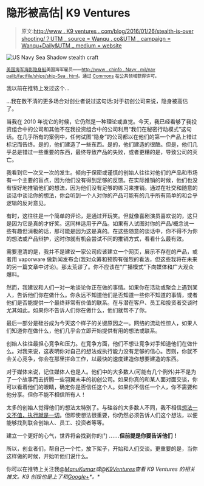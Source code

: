 # 隐形被高估| K9 Ventures

> 原文:[http://www . K9 ventures . com/blog/2016/01/26/stealth-is-over shooting/？UTM _ source = Wanqu . co&UTM _ campaign = Wanqu+Daily&UTM _ medium = website](http://www.k9ventures.com/blog/2016/01/26/stealth-is-overrated/?utm_source=wanqu.co&utm_campaign=Wanqu+Daily&utm_medium=website)

![US Navy Sea Shadow stealth craft](../Images/150fd0c791efef53029a011ae501a9b0.png)

<sub>[美国海军海影隐身艇](https://commons.wikimedia.org/wiki/File:US_Navy_Sea_Shadow_stealth_craft.jpg#/media/File:US_Navy_Sea_Shadow_stealth_craft.jpg)美国海军雇员——[http://www . chinfo . Navy . mil/nav palib/factfile/ships/ship-Sea . html](http://www.chinfo.navy.mil/navpalib/factfile/ships/ship-sea.html)。通过 [Commons](https://commons.wikimedia.org/wiki/) 在公共领域获得许可。</sub>

我以前在推特上发过这个…

…我在数不清的更多场合对创业者说过这句话:对于初创公司来说，隐身被高估了。

当我在 2010 年说它的时候，它仍然是一种理论或直觉。今天，我已经看够了我投资组合中的公司和其他不在我投资组合中的公司利用“我们在秘密行动模式”这句话。在几乎所有的案例中，任何试图“隐身”的公司都以在他们的第一个产品上错过标记而告终。是的，他们建造了一些东西。是的，他们建造的很酷。但是，他们几乎总是错过一些重要的东西，最终导致产品的失败，或者更糟的是，导致公司的灭亡。

我看到它一次又一次的发生。倾向于保密或谨慎的创始人往往对他们的产品和市场有一个主要的盲点，因为他们没有得到足够的反馈。在实际推销的时候，他们也没有很好地推销他们的想法，因为他们没有足够的练习来推销。通过在社交和随意的谈话中谈论你的想法，你会听到一个人对你的产品可能有的几乎所有简单的和合乎逻辑的反对意见。

有时，这往往是一个简单的评论，是通过开玩笑。但就像喜剧演员喜欢说的，这只是因为它是真的才好笑。这同样适用于产品。如果有人试图对你的产品/概念说一些有趣但消极的话，那可能是因为这是真的。在这些随意的谈话中，你不得不为你的想法或产品辩护，这时你就有机会尝试不同的推销方式，看看什么最有效。

需要澄清的是，我并不是建议一家公司应该建立一个网页，展示不存在的产品，或者用 vaporware 做新闻发布会(我对众筹和预购有强烈的看法，但这些我将在未来的另一篇文章中讨论)。那太荒谬了。你不应该在“广播模式”下向媒体和广大观众爆料。

然而，我建议和人们一对一地谈论你正在做的事情。如果你在活动或聚会上遇到某人，告诉他们你在做什么。你永远不知道他们是否知道一些你不知道的事情，或者他们是否能提供一个最终非常有价值的联系。在与潜在客户、员工和投资者交谈时尤其如此。如果你不告诉人们你在做什么，他们就帮不了你。

最后一部分是硅谷成为今天这个样子的关键原因之一。网络的流动性惊人，如果人们知道你在做什么，他们几乎会立即开始提供有用的想法或联系。

创始人往往最担心竞争和压力。在竞争方面，他们不想让竞争对手知道他们在做什么。对我来说，这表明你对自己的想法或执行能力没有足够的信心。否则，你就不会关心竞争，你会在那里拼命工作，以最快的速度建造你想要建造的东西。

对于媒体来说，记住媒体人也是人。他们中的大多数人(可能有几个例外)并不是为了一个故事而去折腾一些羽翼未丰的初创公司。如果你真的和某人面对面交谈，你可以看着他们的眼睛，确定你是否信任这个人。如果你不信任一个人，你不需要和他分享。但你不能不相信所有人！

太多的创始人觉得他们的想法太特别了。与硅谷的大多数人不同，我不相信[想法一文不值，执行就是一切](http://k9.vc/IdeasMatter)。但即使想法很重要，你仍然必须告诉人们这个想法，以便能够找到联合创始人、员工、投资者等等。

建立一个更好的心气，世界将会找到你的门
**……但前提是你要告诉他们！**

所以，创业者们，帮自己一个忙，放下架子，开始和人们交谈。更重要的是，当你这样做的时候，开始听他们说什么。

你可以在推特上关注我@[*ManuKumar*](http://twitter.com/ManuKumar)*或@*[*K9Ventures*](http://twitter.com/K9Ventures)*查看 K9 Ventures 的相关推文。K9 创投也是上了*[](http://facebook.com/k9ventures)**和*[*Google+*](https://plus.google.com/b/118313253354990945971/118313253354990945971/posts)*。**